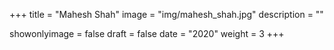 +++
title = "Mahesh Shah"
image = "img/mahesh_shah.jpg"
description = ""

showonlyimage = false
draft = false
date = "2020"
weight = 3
+++
